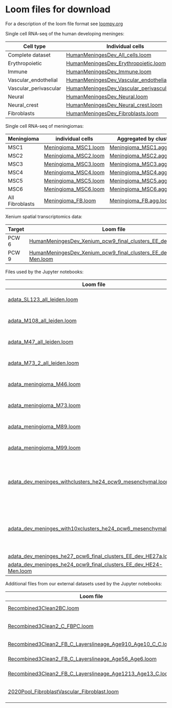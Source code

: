 # Loom files for download

For a description of the loom file format see [loompy.org](https://loompy.org)

Single cell RNA-seq of the human developing meninges:

| Cell type | Individual cells | Aggregated by cluster |
| --------- | ---------------- | --------------------- |
| Complete dataset | [HumanMeningesDev_All_cells.loom](https://storage.googleapis.com/linnarsson-lab-loom/meninges/HumanMeningesDev_All_cells.loom) | [HumanMeningesDev_All_cells.agg.loom](https://storage.googleapis.com/linnarsson-lab-loom/meninges/HumanMeningesDev_All_cells.agg.loom) |
| Erythropoietic | [HumanMeningesDev_Erythropoietic.loom](https://storage.googleapis.com/linnarsson-lab-loom/meninges/HumanMeningesDev_Erythropoietic.loom) | [HumanMeningesDev_Erythropoietic.agg.loom](https://storage.googleapis.com/linnarsson-lab-loom/meninges/HumanMeningesDev_Erythropoietic.agg.loom) |
| Immune | [HumanMeningesDev_Immune.loom](https://storage.googleapis.com/linnarsson-lab-loom/meninges/HumanMeningesDev_Immune.loom) | [HumanMeningesDev_Immune.agg.loom](https://storage.googleapis.com/linnarsson-lab-loom/meninges/HumanMeningesDev_Immune.agg.loom) |
| Vascular_endothelial | [HumanMeningesDev_Vascular_endothelial.loom](https://storage.googleapis.com/linnarsson-lab-loom/meninges/HumanMeningesDev_Vascular_endothelial.loom) | [HumanMeningesDev_Vascular_endothelial.agg.loom](https://storage.googleapis.com/linnarsson-lab-loom/meninges/HumanMeningesDev_Vascular_endothelial.agg.loom) |
| Vascular_perivascular | [HumanMeningesDev_Vascular_perivascular.loom](https://storage.googleapis.com/linnarsson-lab-loom/meninges/HumanMeningesDev_Vascular_perivascular.loom) |[HumanMeningesDev_Vascular_perivascular.agg.loom](https://storage.googleapis.com/linnarsson-lab-loom/meninges/HumanMeningesDev_Vascular_perivascular.agg.loom) |
| Neural | [HumanMeningesDev_Neural.loom](https://storage.googleapis.com/linnarsson-lab-loom/meninges/HumanMeningesDev_Neural.loom) | [HumanMeningesDev_Neural.agg.loom](https://storage.googleapis.com/linnarsson-lab-loom/meninges/HumanMeningesDev_Neural.agg.loom) |
| Neural_crest | [HumanMeningesDev_Neural_crest.loom](https://storage.googleapis.com/linnarsson-lab-loom/meninges/HumanMeningesDev_Neural_crest.loom) | [HumanMeningesDev_Neural_crest.agg.loom](https://storage.googleapis.com/linnarsson-lab-loom/meninges/HumanMeningesDev_Neural_crest.agg.loom) |
| Fibroblasts | [HumanMeningesDev_Fibroblasts.loom](https://storage.googleapis.com/linnarsson-lab-loom/meninges/HumanMeningesDev_Fibroblasts.loom) |[HumanMeningesDev_Fibroblasts.agg.loom](https://storage.googleapis.com/linnarsson-lab-loom/meninges/HumanMeningesDev_Fibroblasts.agg.loom) |

Single cell RNA-seq of meningiomas:

| Meningioma | individual cells | Aggregated by cluster |
| ---------- | --------- | --------------------- |
| MSC1       | [Meningioma_MSC1.loom](https://https://storage.googleapis.com/linnarsson-lab-loom/meninges/Meningioma_MSC1.loom) | [Meningioma_MSC1.agg.loom](https://storage.googleapis.com/linnarsson-lab-loom/Meningioma_MSC1.agg.loom) | 
| MSC2       | [Meningioma_MSC2.loom](https://https://storage.googleapis.com/linnarsson-lab-loom/meninges/Meningioma_MSC2.loom) | [Meningioma_MSC2.agg.loom](https://storage.googleapis.com/linnarsson-lab-loom/Meningioma_MSC2.agg.loom) |
| MSC3       | [Meningioma_MSC3.loom](https://https://storage.googleapis.com/linnarsson-lab-loom/meninges/Meningioma_MSC3.loom) | [Meningioma_MSC3.agg.loom](https://storage.googleapis.com/linnarsson-lab-loom/Meningioma_MSC3.agg.loom) |
| MSC4       | [Meningioma_MSC4.loom](https://https://storage.googleapis.com/linnarsson-lab-loom/meninges/Meningioma_MSC4.loom) | [Meningioma_MSC4.agg.loom](https://storage.googleapis.com/linnarsson-lab-loom/Meningioma_MSC4.agg.loom) |
| MSC5       | [Meningioma_MSC5.loom](https://https://storage.googleapis.com/linnarsson-lab-loom/meninges/Meningioma_MSC5.loom) | [Meningioma_MSC5.agg.loom](https://storage.googleapis.com/linnarsson-lab-loom/Meningioma_MSC5.agg.loom) |
| MSC6       | [Meningioma_MSC6.loom](https://https://storage.googleapis.com/linnarsson-lab-loom/meninges/Meningioma_MSC6.loom) | [Meningioma_MSC6.agg.loom](https://storage.googleapis.com/linnarsson-lab-loom/Meningioma_MSC6.agg.loom) |
| All Fibroblasts | [Meningioma_FB.loom](https://https://storage.googleapis.com/linnarsson-lab-loom/meninges/Meningioma_FB.loom) | [Meningioma_FB.agg.loom](https://storage.googleapis.com/linnarsson-lab-loom/Meningioma_FB.agg.loom) |

Xenium spatial transcriptomics data:

| Target | Loom file |
| ------ | --------- |
| PCW 6 | [HumanMeningesDev_Xenium_pcw9_final_clusters_EE_dev_HE27.loom](https://storage.googleapis.com/linnarsson-lab-loom/meninges/HumanMeningesDev_Xenium_pcw6_final_clusters_EE_dev_HE27.loom) |
| PCW 9 | [HumanMeningesDev_Xenium_pcw9_final_clusters_EE_dev_HE24-Men.loom](https://storage.googleapis.com/linnarsson-lab-loom/meninges/HumanMeningesDev_Xenium_pcw9_final_clusters_EE_dev_HE24-Men.loom) |

Files used by the Jupyter notebooks:

| Loom file | Content |
| --------- | ------- |
| [adata_SL123_all_leiden.loom](https://storage.googleapis.com/linnarsson-lab-loom/meninges/adata_SL123_all_leiden.loom) | Xenium data for meningioma |
| [adata_M108_all_leiden.loom](https://storage.googleapis.com/linnarsson-lab-loom/meninges/adata_M108_all_leiden.loom) | Xenium data for meningioma |
| [adata_M47_all_leiden.loom](https://storage.googleapis.com/linnarsson-lab-loom/meninges/adata_M47_all_leiden.loom) | Xenium data for meningioma |
| [adata_M73_2_all_leiden.loom](https://storage.googleapis.com/linnarsson-lab-loom/meninges/adata_M73_2_all_leiden.loom) | Xenium data for meningioma |
| [adata_meningioma_M46.loom](https://storage.googleapis.com/linnarsson-lab-loom/meninges/adata_meningioma_M46.loom) | Xenium data for meningioma |
| [adata_meningioma_M73.loom](https://storage.googleapis.com/linnarsson-lab-loom/meninges/adata_meningioma_M73.loom) | Xenium data for meningioma |
| [adata_meningioma_M89.loom](https://storage.googleapis.com/linnarsson-lab-loom/meninges/adata_meningioma_M89.loom) | Xenium data for meningioma |
| [adata_meningioma_M99.loom](https://storage.googleapis.com/linnarsson-lab-loom/meninges/adata_meningioma_M99.loom) | Xenium data for meningioma |
| [adata_dev_meninges_withclusters_he24_pcw9_mesenchymal.loom](https://storage.googleapis.com/linnarsson-lab-loom/meninges/adata_dev_meninges_withclusters_he24_pcw9_mesenchymal.loom) | Xenium data for mesenchymal cells of developing meninges at PCW 9 |
| [adata_dev_meninges_with10xclusters_he24_pcw6_mesenchymal.loom](https://storage.googleapis.com/linnarsson-lab-loom/meninges/adata_dev_meninges_with10xclusters_he24_pcw6_mesenchymal.loom) | Xenium data for esenchymal cells of developing meninges at PCW 6 |
| [adata_dev_meninges_he27_pcw6_final_clusters_EE_dev_HE27a.loom](https://storage.googleapis.com/linnarsson-lab-loom/meninges/adata_dev_meninges_he27_pcw6_final_clusters_EE_dev_HE27a.loom) | |
| [adata_dev_meninges_he24_pcw9_final_clusters_EE_dev_HE24-Men.loom](https://storage.googleapis.com/linnarsson-lab-loom/meninges/adata_dev_meninges_he24_pcw9_final_clusters_EE_dev_HE24-Men.loom) | |

Additional files from our external datasets used by the Jupyter notebooks:

| Loom file | Content | Source |
| --------- | ------- | ------ |
| [Recombined3Clean2BC.loom](/proj/meninges/OLD_REF_NoPOISS/FINAL_ANNOTATED/240109_all_Var_QC_BC/data/Recombined3Clean2BC.loom) | | [adult human project](https://github.com/linnarsson-lab/adult-human-brain) |
| [Recombined3Clean2_C_FBPC.loom](Recombined3Clean2_C_FBPC.loom) | Fibroblasts and pericytes | [adult human project](https://github.com/linnarsson-lab/adult-human-brain) |
| [Recombined3Clean2_FB_C_Layerslineage_Age910_Age10_C_C.loom](https://storage.googleapis.com/linnarsson-lab-loom/meninges/Recombined3Clean2_FB_C_Layerslineage_Age910_Age10_C_C.loom) | | [adult human project](https://github.com/linnarsson-lab/adult-human-brain) |
| [Recombined3Clean2_FB_C_Layerslineage_Age56_Age6.loom](https://storage.googleapis.com/linnarsson-lab-loom/meninges/Recombined3Clean2_FB_C_Layerslineage_Age56_Age6.loom) | | [adult human project](https://github.com/linnarsson-lab/adult-human-brain) |
| [Recombined3Clean2_FB_C_Layerslineage_Age1213_Age13_C.loom](https://storage.googleapis.com/linnarsson-lab-loom/meninges/Recombined3Clean2_FB_C_Layerslineage_Age1213_Age13_C.loom) | | [adult human project](https://github.com/linnarsson-lab/adult-human-brain) |
| [2020Pool_FibroblastVascular_Fibroblast.loom](https://storage.googleapis.com/linnarsson-lab-loom/meninges/2020Pool_FibroblastVascular_Fibroblast.loom) | Developing mouse fibroblasts | [mouse development project](http://mousebrain.org/development/) |

